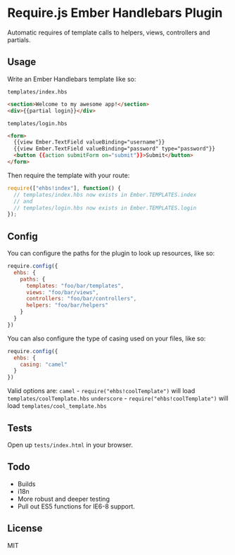# Require.js Ember Handlebars Plugin
Automatic requires of template calls to helpers, views, controllers and
partials.

## Usage
Write an Ember Handlebars template like so:

`templates/index.hbs`
```html
<section>Welcome to my awesome app!</section>
<div>{{partial login}}</div>
```

`templates/login.hbs`
```html
<form>
  {{view Ember.TextField valueBinding="username"}}
  {{view Ember.TextField valueBinding="password" type="password"}}
  <button {{action submitForm on="submit"}}>Submit</button>
</form>
```

Then require the template with your route:

```js
require(["ehbs!index"], function() {
  // templates/index.hbs now exists in Ember.TEMPLATES.index
  // and
  // templates/login.hbs now exists in Ember.TEMPLATES.login
});
```

## Config
You can configure the paths for the plugin to look up resources, like so:
```js
require.config({
  ehbs: {
    paths: {
      templates: "foo/bar/templates",
      views: "foo/bar/views",
      controllers: "foo/bar/controllers",
      helpers: "foo/bar/helpers"
    }
  }
})
```

You can also configure the type of casing used on your files, like so:
```js
require.config({
  ehbs: {
    casing: "camel"
  }
})
```

Valid options are:
`camel` - `require("ehbs!coolTemplate")` will load `templates/coolTemplate.hbs`
`underscore` - `require("ehbs!coolTemplate")` will load `templates/cool_template.hbs`

## Tests
Open up `tests/index.html` in your browser.

## Todo
* Builds
* i18n
* More robust and deeper testing
* Pull out ES5 functions for IE6-8 support.


## License
MIT
